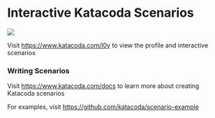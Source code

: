 # Interactive Katacoda Scenarios

[![](http://shields.katacoda.com/katacoda/l0y/count.svg)](https://www.katacoda.com/l0y "Get your profile on Katacoda.com")

Visit https://www.katacoda.com/l0y to view the profile and interactive scenarios

### Writing Scenarios
Visit https://www.katacoda.com/docs to learn more about creating Katacoda scenarios

For examples, visit https://github.com/katacoda/scenario-example
